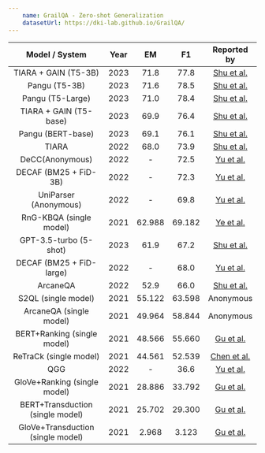 ```yaml
--- 
    name: GrailQA - Zero-shot Generalization
    datasetUrl: https://dki-lab.github.io/GrailQA/
---
```


|          Model / System           | Year |   EM   |   F1   |                           Reported by                           |
| :-------------------------------: | :--: | :----: | :----: | :-------------------------------------------------------------: |
|       TIARA + GAIN (T5-3B)        | 2023 |  71.8  |  77.8  |       [Shu et al.](https://arxiv.org/pdf/2309.08345.pdf)        |
|        Pangu (T5-3B)              | 2023 |  71.6  |  78.5  |       [Shu et al.](https://arxiv.org/pdf/2309.08345.pdf)        |
|        Pangu (T5-Large)           | 2023 |  71.0  |  78.4  |       [Shu et al.](https://arxiv.org/pdf/2309.08345.pdf)        |
|      TIARA + GAIN (T5-base)       | 2023 |  69.9  |  76.4  |       [Shu et al.](https://arxiv.org/pdf/2309.08345.pdf)        |
|        Pangu (BERT-base)          | 2023 |  69.1  |  76.1  |       [Shu et al.](https://arxiv.org/pdf/2309.08345.pdf)        |
|               TIARA               | 2022 |  68.0  |  73.9  | [Shu et al.](https://aclanthology.org/2022.emnlp-main.555.pdf)  |
|          DeCC(Anonymous)          | 2022 |   -    |  72.5  |       [Yu et al.](https://arxiv.org/pdf/2210.00063.pdf)         |
|       DECAF (BM25 + FiD-3B)       | 2022 |   -    |  72.3  |       [Yu et al.](https://arxiv.org/pdf/2210.00063.pdf)         |
|       UniParser (Anonymous)       | 2022 |   -    |  69.8  |       [Yu et al.](https://arxiv.org/pdf/2210.00063.pdf)         |
|      RnG-KBQA (single model)      | 2021 | 62.988 | 69.182 |       [Ye et al.](https://arxiv.org/pdf/2109.08678.pdf)         |
|     GPT-3.5-turbo (5-shot)        | 2023 |  61.9  |  67.2  |       [Shu et al.](https://arxiv.org/pdf/2309.08345.pdf)        |
|     DECAF (BM25 + FiD-large)      | 2022 |   -    |  68.0  |       [Yu et al.](https://arxiv.org/pdf/2210.00063.pdf)         |
|             ArcaneQA              | 2022 |  52.9  |  66.0  | [Shu et al.](https://aclanthology.org/2022.emnlp-main.555.pdf)  |
|        S2QL (single model)        | 2021 | 55.122 | 63.598 |                            Anonymous                            |
|      ArcaneQA (single model)      | 2021 | 49.964 | 58.844 |                            Anonymous                            |
|    BERT+Ranking (single model)    | 2021 | 48.566 | 55.660 |         [Gu et al.](https://arxiv.org/abs/2011.07743)           |
|      ReTraCk (single model)       | 2021 | 44.561 | 52.539 |   [Chen et al.](https://aclanthology.org/2021.acl-demo.39/)     |
|                QGG                | 2022 |   -    |  36.6  |       [Yu et al.](https://arxiv.org/pdf/2210.00063.pdf)         |
|   GloVe+Ranking (single model)    | 2021 | 28.886 | 33.792 |         [Gu et al.](https://arxiv.org/abs/2011.07743)           |
| BERT+Transduction (single model)  | 2021 | 25.702 | 29.300 |         [Gu et al.](https://arxiv.org/abs/2011.07743)           |
| GloVe+Transduction (single model) | 2021 | 2.968  | 3.123  |         [Gu et al.](https://arxiv.org/abs/2011.07743)           |
